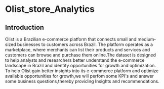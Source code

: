 # Olist_store_Analytics
## Introduction
Olist is a Brazilian e-commerce platform that connects small and medium-sized businesses to customers across Brazil. The platform operates as a marketplace, where merchants can list their products and services and customers can browse and purchase them online.The dataset is designed to help analysts and researchers better understand the e-commerce landscape in Brazil and identify opportunities for growth and optimization. To help Olist gain better insights into its e-commerce platform and optimize available opportunities for growth,we will perfom some KPI's and answer some business questions,thereby providing Insights and recommendations.
